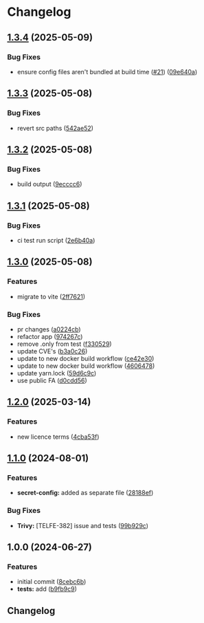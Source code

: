 # Changelog

## [1.3.4](https://github.com/telicent-oss/telicent-paralog/compare/v1.3.3...v1.3.4) (2025-05-09)


### Bug Fixes

* ensure config files aren't bundled at build time ([#21](https://github.com/telicent-oss/telicent-paralog/issues/21)) ([09e640a](https://github.com/telicent-oss/telicent-paralog/commit/09e640a3112eb07a86acc9e0bb93bd304706a248))

## [1.3.3](https://github.com/telicent-oss/telicent-paralog/compare/v1.3.2...v1.3.3) (2025-05-08)


### Bug Fixes

* revert src paths ([542ae52](https://github.com/telicent-oss/telicent-paralog/commit/542ae52cf2bf1b1718f88b0f2d7a5ad56ced6f46))

## [1.3.2](https://github.com/telicent-oss/telicent-paralog/compare/v1.3.1...v1.3.2) (2025-05-08)


### Bug Fixes

* build output ([9ecccc6](https://github.com/telicent-oss/telicent-paralog/commit/9ecccc657ca628537483ba38dfbfc02ada5d1b59))

## [1.3.1](https://github.com/telicent-oss/telicent-paralog/compare/v1.3.0...v1.3.1) (2025-05-08)


### Bug Fixes

* ci test run script ([2e6b40a](https://github.com/telicent-oss/telicent-paralog/commit/2e6b40a32b2c81d84942d8d04aaf369478058988))

## [1.3.0](https://github.com/telicent-oss/telicent-paralog/compare/v1.2.0...v1.3.0) (2025-05-08)


### Features

* migrate to vite ([2ff7621](https://github.com/telicent-oss/telicent-paralog/commit/2ff76216c65d4461f18e37ceb28a9e9389731a1e))


### Bug Fixes

* pr changes ([a0224cb](https://github.com/telicent-oss/telicent-paralog/commit/a0224cb2061c07b813bd5c452da8500267704288))
* refactor app ([974267c](https://github.com/telicent-oss/telicent-paralog/commit/974267c1451e31d2d406fd36ed79a75b86fd7249))
* remove .only from test ([f330529](https://github.com/telicent-oss/telicent-paralog/commit/f3305293dda6fd62ff8ab199a06cc592fb7034be))
* update CVE's ([b3a0c26](https://github.com/telicent-oss/telicent-paralog/commit/b3a0c261cd3c59a8eff1f2f4ab2303ad9c95a33c))
* update to new docker build workflow ([ce42e30](https://github.com/telicent-oss/telicent-paralog/commit/ce42e3019af7e1e82b32b6589a5fea33f788f96d))
* update to new docker build workflow ([4606478](https://github.com/telicent-oss/telicent-paralog/commit/46064783e262347ac92356ed0444dfcb3e91c9f5))
* update yarn.lock ([59d6c9c](https://github.com/telicent-oss/telicent-paralog/commit/59d6c9c660547997aab6ab0b54d4756e093b3a15))
* use public FA ([d0cdd56](https://github.com/telicent-oss/telicent-paralog/commit/d0cdd56b140d2f84a33c92089ea4977e339f0163))

## [1.2.0](https://github.com/telicent-oss/telicent-paralog/compare/v1.1.0...v1.2.0) (2025-03-14)


### Features

* new licence terms ([4cba53f](https://github.com/telicent-oss/telicent-paralog/commit/4cba53f6ab316e7e073d9bdc9dfa949a2454926c))

## [1.1.0](https://github.com/telicent-oss/telicent-paralog/compare/v1.0.0...v1.1.0) (2024-08-01)


### Features

* **secret-config:** added as separate file ([28188ef](https://github.com/telicent-oss/telicent-paralog/commit/28188efd37edfbe9b33e728d2ee12a285371c70f))


### Bug Fixes

* **Trivy:** [TELFE-382] issue and tests ([99b929c](https://github.com/telicent-oss/telicent-paralog/commit/99b929c491064d8819994546c052387449f17f9f))

## 1.0.0 (2024-06-27)


### Features

* initial commit ([8cebc6b](https://github.com/telicent-oss/telicent-paralog/commit/8cebc6b6e815def905e6d945e27d2ee9c7d2ee9a))
* **tests:** add ([b9fb9c9](https://github.com/telicent-oss/telicent-paralog/commit/b9fb9c905a5bad2e798cc73640d1751070d67bd2))

## Changelog
